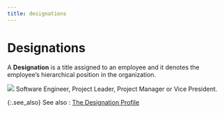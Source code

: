 ```yaml
---
title: designations
---
```


# Designations


A **Designation** is a title assigned  to an employee and it denotes the employee’s hierarchical position in  the organization.


![]({{site.tc_baseurl}}/img/example.gif) Software  Engineer, Project Leader, Project Manager or Vice President.


{:.see_also}
See also
: [The Designation  Profile]({{site.tc_baseurl}}/employees/designations/the_designation_profile.html)
